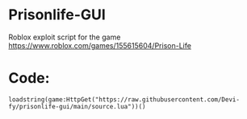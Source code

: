 # Prisonlife-GUI

Roblox exploit script for the game https://www.roblox.com/games/155615604/Prison-Life

# Code:
`loadstring(game:HttpGet("https://raw.githubusercontent.com/Devi-fy/prisonlife-gui/main/source.lua"))()`
